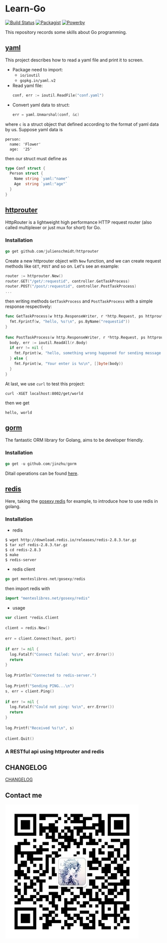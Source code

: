 # Learn-Go
[![Build Status](https://img.shields.io/badge/build-passing-brightgreen.svg)](https://github.com/MrDongdongLin/Learn-Go#learn-go)
[![Packagist](https://img.shields.io/badge/packgist-v1.3.1-orange.svg)](https://github.com/MrDongdongLin/Learn-Go/releases)
[![Powerby](https://img.shields.io/badge/powerby-DongdongLin-orange.svg)](https://github.com/MrDongdongLin)

This repository records some skills about Go programming.

## [yaml](https://github.com/MrDongdongLin/Learn-Go/tree/master/yaml)
This project describes how to read a yaml file and print it to screen.
- Package need to import:
  - `io/ioutil`
  - `gopkg.in/yaml.v2`
- Read yaml file:
  ``` go
  conf, err := ioutil.ReadFile("conf.yaml")
  ```
- Convert yaml data to struct:
  ```go
  err = yaml.Unmarshal(conf, &c)
  ```
where `c` is a struct object that defined according to the format of yaml data by us. Suppose yaml data is
```
person:
  name: 'Flower'
  age:  '25'
```
then our struct must define as
```go
type Conf struct {
  Person struct {
    Name string `yaml:"name"`
    Age  string `yaml:"age"`
  }
}
```

## [httprouter](https://github.com/MrDongdongLin/Learn-Go/tree/master/httprouter)
HttpRouter is a lightweight high performance HTTP request router (also called multiplexer or just mux for short) for Go.

### Installation
```go
go get github.com/julienschmidt/httprouter
```
Create a new httprouter object with `New` function, and we can create request methods like `GET`, `POST` and so on. Let's see an example:
```go
router := httprouter.New()
router.GET("/get/:requestid", controller.GetTaskProcess)
router.POST("/post/:requestid", controller.PostTaskProcess)
...
```
then writing methods `GetTaskProcess` and `PostTaskProcess` with a simple response respectively:
```go
func GetTaskProcess(w http.ResponseWriter, r *http.Request, ps httprouter.Params) {
  fmt.Fprintf(w, "hello, %s!\n", ps.ByName("requestid"))
}

func PostTaskProcess(w http.ResponseWriter, r *http.Request, ps httprouter.Params) {
  body, err := ioutil.ReadAll(r.Body)
  if err != nil {
    fmt.Fprint(w, "hello, something wrong happened for sending message to %s!\n", ps.ByName("requestid"))
  } else {
    fmt.Fprint(w, "Your enter is %s\n", []byte(body))
  }
}
```
At last, we use `curl` to test this project:
```
curl -XGET localhost:8002/get/world
```
then we get
```
hello, world
```

## [gorm](https://github.com/MrDongdongLin/Learn-Go/tree/master/gorm)
The fantastic ORM library for Golang, aims to be developer friendly.

### Installation
```go
go get -u github.com/jinzhu/gorm
```

Ditail operations can be found [here](http://jinzhu.me/gorm/).

## [redis](https://github.com/MrDongdongLin/Learn-Go/tree/master/redis)
Here, taking the [gosexy redis](https://github.com/gosexy/redis) for example, to introduce how to use redis in golang.

### Installation
- redis
```Shell Session
$ wget http://download.redis.io/releases/redis-2.8.3.tar.gz
$ tar xzf redis-2.8.3.tar.gz
$ cd redis-2.8.3
$ make
$ redis-server
```
- redis client
```go
go get menteslibres.net/gosexy/redis
```
then import redis with
```go
import "menteslibres.net/gosexy/redis"
```
- usage
```go
var client *redis.Client

client = redis.New()

err = client.Connect(host, port)

if err != nil {
  log.Fatalf("Connect failed: %s\n", err.Error())
  return
}

log.Println("Connected to redis-server.")

log.Printf("Sending PING...\n")
s, err = client.Ping()

if err != nil {
  log.Fatalf("Could not ping: %s\n", err.Error())
  return
}

log.Printf("Received %s!\n", s)

client.Quit()
```

### A RESTful api using httprouter and redis

## CHANGELOG
[CHANGELOG](https://github.com/MrDongdongLin/Learn-Go/releases)

## Contact me
![](https://github.com/MrDongdongLin/src/blob/master/weixin/lindd.jpg)